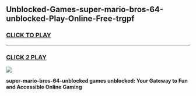 
## Unblocked-Games-super-mario-bros-64-unblocked-Play-Online-Free-trgpf
<h3>
<a href="https://premium76.site?title=super-mario-bros-64-unblocked&ref=26A">CLICK TO PLAY</a></h3>
<hr>

<h3>
<a href="https://premium76.site?title=super-mario-bros-64-unblocked&ref=26A">CLICK 2 PLAY</a>
  
</h3>

<a href="https://premium76.site?title=super-mario-bros-64-unblocked&ref=26A"><img src="https://clearcache.store/games.png"></a>


**super-mario-bros-64-unblocked games unblocked: Your Gateway to Fun and Accessible Online Gaming**
